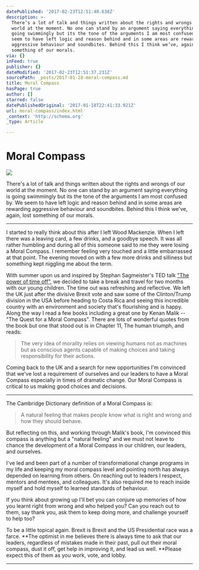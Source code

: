 ```yaml
---
datePublished: '2017-02-23T12:51:40.638Z'
description: >-
  There’s a lot of talk and things written about the rights and wrongs of our
  world at the moment. No one can stand by an argument saying everything is
  going swimmingly but its the tone of the arguments I am most confused by. We
  seem to have left logic and reason behind and in some areas are rewarding
  aggressive behaviour and soundbites. Behind this I think we’ve, again, lost
  something of our morals.
via: {}
inFeed: true
publisher: {}
dateModified: '2017-02-23T12:51:37.231Z'
sourcePath: _posts/2017-01-18-moral-compass.md
title: Moral Compass
hasPage: true
author: []
starred: false
datePublishedOriginal: '2017-01-18T22:41:33.921Z'
url: moral-compass/index.html
_context: 'http://schema.org'
_type: Article

---
```

# Moral Compass
![](https://the-grid-user-content.s3-us-west-2.amazonaws.com/59890dd2-409b-4c1b-bf78-153a6eba69e4.jpg)

There's a lot of talk and things written about the rights and wrongs of our world at the moment. No one can stand by an argument saying everything is going swimmingly but its the tone of the arguments I am most confused by. We seem to have left logic and reason behind and in some areas are rewarding aggressive behaviour and soundbites. Behind this I think we've, again, lost something of our morals.

---

I started to really think about this after I left Wood Mackenzie. When I left there was a leaving card, a few drinks, and a goodbye speech. It was all rather humbling and during all of this someone said to me they were losing a Moral Compass. I remember feeling very touched and a little embarrassed at that point. The evening moved on with a few more drinks and silliness but something kept niggling me about the term.

With summer upon us and inspired by Stephan Sagmeister's TED talk ["The power of time off"][0], we decided to take a break and travel for two months with our young children. The time out was refreshing and reflective. We left the UK just after the divisive Brexit vote and saw some of the Clinton/Trump division in the USA before heading to Costa Rica and seeing this incredible country with an environment and society that's flourishing and is happy. Along the way I read a few books including a great one by Kenan Malik -- "The Quest for a Moral Compass". There are lots of wonderful quotes from the book but one that stood out is in Chapter 11, The human triumph, and reads:

> The very idea of morality relies on viewing humans not as machines but as conscious agents capable of making choices and taking responsibility for their actions.

Coming back to the UK and a search for new opportunities I'm convinced that we've lost a requirement of ourselves and our leaders to have a Moral Compass especially in times of dramatic change. Our Moral Compass is critical to us making good choices and decisions.

---

The Cambridge Dictionary definition of a Moral Compass is:

> A natural feeling that makes people know what is right and wrong and how they should behave.

But reflecting on this, and working through Malik's book, I'm convinced this compass is anything but a "natural feeling" and we must not leave to chance the development of a Moral Compass in our children, our leaders, and ourselves.

I've led and been part of a number of transformational change programs in my life and keeping my moral compass level and pointing north has always depended on learning from others. On reaching out to leaders I respect, mentors and mentees, and colleagues. It's also required me to reach inside myself and hold myself to learned standards of behaviour.

If you think about growing up I'll bet you can conjure up memories of how you learnt right from wrong and who helped you? Can you reach out to them, say thank you, ask them to keep doing more, and challenge yourself to help too?

To be a little topical again. Brexit is Brexit and the US Presidential race was a farce. **The optimist in me believes there is always time to ask that our leaders, regardless of mistakes made in their past, pull out their moral compass, dust it off, get help in improving it, and lead us well. **Please expect this of them as you work, vote, and lobby.

---



[0]: http://www.ted.com/talks/stefan_sagmeister_the_power_of_time_off?language=en